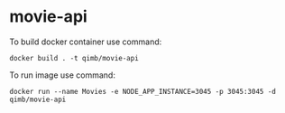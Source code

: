 # movie-api

To build docker container use command:
```
docker build . -t qimb/movie-api
```

To run image use command:
```
docker run --name Movies -e NODE_APP_INSTANCE=3045 -p 3045:3045 -d qimb/movie-api
```
